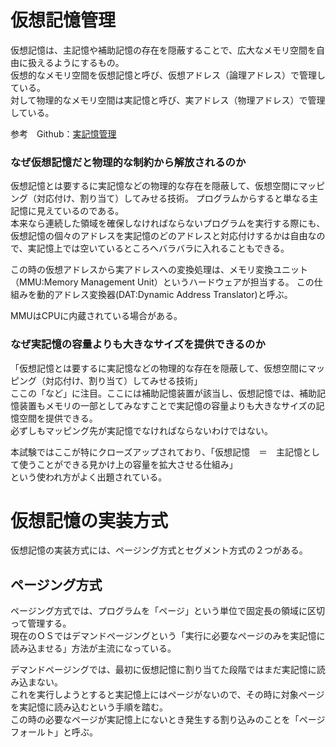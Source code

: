# 仮想記憶管理

仮想記憶は、主記憶や補助記憶の存在を隠蔽することで、広大なメモリ空間を自由に扱えるようにするもの。  
仮想的なメモリ空間を仮想記憶と呼び、仮想アドレス（論理アドレス）で管理している。  
対して物理的なメモリ空間は実記憶と呼び、実アドレス（物理アドレス）で管理している。  

参考　Github：[実記憶管理](https://github.com/uno1142/ISP/blob/master/%E5%BF%9C%E7%94%A8%E6%83%85%E5%A0%B1%E5%87%A6%E7%90%86%E6%8A%80%E8%A1%93%E8%80%85/PC%E3%81%AE%E6%A7%8B%E9%80%A0/%E8%A8%98%E6%86%B6%E9%A0%98%E5%9F%9F/%E5%AE%9F%E8%A8%98%E6%86%B6%E7%AE%A1%E7%90%86.md)

### なぜ仮想記憶だと物理的な制約から解放されるのか

仮想記憶とは要するに実記憶などの物理的な存在を隠蔽して、仮想空間にマッピング（対応付け、割り当て）してみせる技術。
プログラムからすると単なる主記憶に見えているのである。  
本来なら連続した領域を確保しなければならないプログラムを実行する際にも、  
仮想記憶の個々のアドレスを実記憶のどのアドレスと対応付けするかは自由なので、実記憶上では空いているところへバラバラに入れることもできる。

この時の仮想アドレスから実アドレスへの変換処理は、メモリ変換ユニット（MMU:Memory Management Unit）というハードウェアが担当する。  この仕組みを動的アドレス変換器(DAT:Dynamic Address Translator)と呼ぶ。

MMUはCPUに内蔵されている場合がある。  

### なぜ実記憶の容量よりも大きなサイズを提供できるのか

「仮想記憶とは要するに実記憶などの物理的な存在を隠蔽して、仮想空間にマッピング（対応付け、割り当て）してみせる技術」  
ここの「など」に注目。ここには補助記憶装置が該当し、仮想記憶では、補助記憶装置もメモリの一部としてみなすことで実記憶の容量よりも大きなサイズの記憶空間を提供できる。  
必ずしもマッピング先が実記憶でなければならないわけではない。  

本試験ではここが特にクローズアップされており、「仮想記憶　＝　主記憶として使うことができる見かけ上の容量を拡大させる仕組み」  
という使われ方がよく出題されている。  


# 仮想記憶の実装方式

仮想記憶の実装方式には、ページング方式とセグメント方式の２つがある。  

## ページング方式

ページング方式では、プログラムを「ページ」という単位で固定長の領域に区切って管理する。  
現在のＯＳではデマンドページングという「実行に必要なページのみを実記憶に読み込ませる」方法が主流になっている。 

デマンドページングでは、最初に仮想記憶に割り当てた段階ではまだ実記憶に読み込まない。  
これを実行しようとすると実記憶上にはページがないので、その時に対象ぺージを実記憶に読み込むという手順を踏む。  
この時の必要なページが実記憶上にないとき発生する割り込みのことを「ページフォールト」と呼ぶ。  





